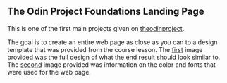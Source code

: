 ## The Odin Project Foundations Landing Page

This is one of the first main projects given on [theodinproject](www.theodinproject.com).

The goal is to create an entire web page as close as you can to a design template that was provided from the course lesson.
The [first](https://cdn.statically.io/gh/TheOdinProject/curriculum/main/foundations/html_css/project/odin-project.png) image provided was the full design of what the end result should look similar to.
The [second](https://cdn.statically.io/gh/TheOdinProject/curriculum/main/foundations/html_css/project/colors_and_stuff.png) image provided was information on the color and fonts that were used for the web page.
